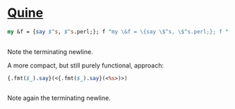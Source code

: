 [1]: http://rosettacode.org/wiki/Quine

# [Quine][1]

```perl
my &f = {say $^s, $^s.perl;}; f "my \&f = \{say \$^s, \$^s.perl;}; f "
 
```


Note the terminating newline.








A more compact, but still purely functional, approach:

```perl
{.fmt($_).say}(<{.fmt($_).say}(<%s>)>)
 
```


Note again the terminating newline.